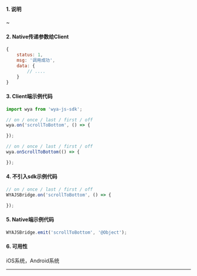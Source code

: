 #### 1. 说明

~

#### 2. Native传递参数给Client

```javascript
{
	status: 1,
	msg: '调用成功',
	data: {
		// ....
	}
}
```

#### 3. Client端示例代码

```javascript
import wya from 'wya-js-sdk';

// on / once / last / first / off
wya.on('scrollToBottom', () => {

});

// on / once / last / first / off
wya.onScrollToBottom(() => {

});
```

#### 4. 不引入sdk示例代码

```javascript
// on / once / last / first / off
WYAJSBridge.on('scrollToBottom', () => {

});
```

#### 5. Native端示例代码

```javascript
WYAJSBridge.emit('scrollToBottom', '@Object');
```

#### 6. 可用性

iOS系统，Android系统

---------

